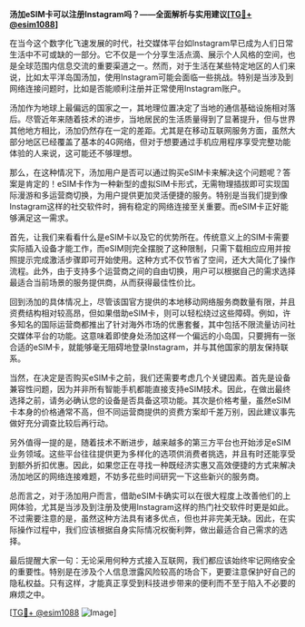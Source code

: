 **汤加eSIM卡可以注册Instagram吗？——全面解析与实用建议[[TG💪+ @esim1088](https://t.me/s/esim1088)]**

在当今这个数字化飞速发展的时代，社交媒体平台如Instagram早已成为人们日常生活中不可或缺的一部分。它不仅是一个分享生活点滴、展示个人风格的空间，也是全球范围内信息交流的重要渠道之一。然而，对于生活在某些特定地区的人们来说，比如太平洋岛国汤加，使用Instagram可能会面临一些挑战。特别是当涉及到网络连接问题时，比如是否能顺利注册并正常使用Instagram账户。

汤加作为地球上最偏远的国家之一，其地理位置决定了当地的通信基础设施相对落后。尽管近年来随着技术的进步，当地居民的生活质量得到了显著提升，但与世界其他地方相比，汤加仍然存在一定的差距。尤其是在移动互联网服务方面，虽然大部分地区已经覆盖了基本的4G网络，但对于想要通过手机应用程序享受完整功能体验的人来说，这可能还不够理想。

那么，在这种情况下，汤加用户是否可以通过购买eSIM卡来解决这个问题呢？答案是肯定的！eSIM卡作为一种新型的虚拟SIM卡形式，无需物理插拔即可实现国际漫游和多运营商切换，为用户提供更加灵活便捷的服务。特别是当我们提到像Instagram这样的社交软件时，拥有稳定的网络连接至关重要。而eSIM卡正好能够满足这一需求。

首先，让我们来看看什么是eSIM卡以及它的优势所在。传统意义上的SIM卡需要实际插入设备才能工作，而eSIM则完全摆脱了这种限制，只需下载相应应用并按照提示完成激活步骤即可开始使用。这种方式不仅节省了空间，还大大简化了操作流程。此外，由于支持多个运营商之间的自由切换，用户可以根据自己的需求选择最适合当前场景的服务提供商，从而获得最佳性价比。

回到汤加的具体情况上，尽管该国官方提供的本地移动网络服务商数量有限，并且资费结构相对较高昂，但如果借助eSIM卡，则可以轻松绕过这些障碍。例如，许多知名的国际运营商都推出了针对海外市场的优惠套餐，其中包括不限流量访问社交媒体平台的功能。这意味着即使身处汤加这样一个偏远的小岛国，只要拥有一张合适的eSIM卡，就能够毫无阻碍地登录Instagram，并与其他国家的朋友保持联系。

当然，在决定是否购买eSIM卡之前，我们还需要考虑几个关键因素。首先是设备兼容性问题，因为并非所有智能手机都能直接支持eSIM技术。因此，在做出最终选择之前，请务必确认您的设备是否具备这项功能。其次是价格考量，虽然eSIM卡本身的价格通常不高，但不同运营商提供的资费方案却千差万别，因此建议事先做好充分调查比较后再行动。

另外值得一提的是，随着技术不断进步，越来越多的第三方平台也开始涉足eSIM业务领域。这些平台往往提供更为多样化的选项供消费者挑选，并且有时还能享受到额外折扣优惠。因此，如果您正在寻找一种既经济实惠又高效便捷的方式来解决汤加地区的网络连接难题，不妨多花些时间研究一下这些新兴的服务商。

总而言之，对于汤加用户而言，借助eSIM卡确实可以在很大程度上改善他们的上网体验，尤其是当涉及到注册及使用Instagram这样的热门社交软件时更是如此。不过需要注意的是，虽然这种方法具有诸多优点，但也并非完美无缺。因此，在实际操作过程中，我们应该根据自身实际情况权衡利弊，做出最适合自己需求的选择。

最后提醒大家一句：无论采用何种方式接入互联网，我们都应该始终牢记网络安全的重要性。特别是在涉及个人信息泄露风险较高的场合下，更要注意保护好自己的隐私权益。只有这样，才能真正享受到科技进步带来的便利而不至于陷入不必要的麻烦之中。

[[TG💪+ @esim1088](https://t.me/s/esim1088) ![Image](https://i.postimg.cc/4NQfJmqS/Snipaste-2025-05-13-00-14-12.png)]